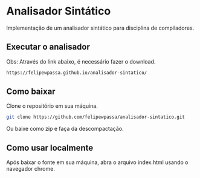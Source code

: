 # Analisador Sintático

Implementação de um analisador sintático para disciplina de compiladores. 

## Executar o analisador
Obs: Através do link abaixo, é necessário fazer o download.

```bash
https://felipewpassa.github.io/analisador-sintatico/
```

## Como baixar

Clone o repositório em sua máquina.

```bash
git clone https://github.com/felipewpassa/analisador-sintatico.git
```

Ou baixe como zip e faça da descompactação.

## Como usar localmente
Após baixar o fonte em sua máquina, abra o arquivo index.html usando o navegador chrome.